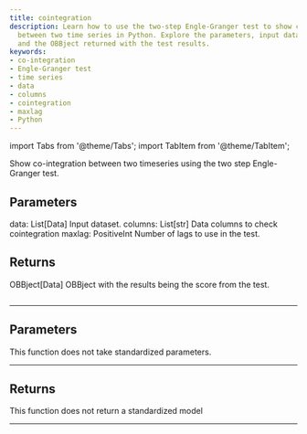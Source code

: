 ```yaml
---
title: cointegration
description: Learn how to use the two-step Engle-Granger test to show co-integration
  between two time series in Python. Explore the parameters, input dataset, data columns,
  and the OBBject returned with the test results.
keywords:
- co-integration
- Engle-Granger test
- time series
- data
- columns
- cointegration
- maxlag
- Python
---
```




<!-- markdownlint-disable MD012 MD031 MD033 -->

import Tabs from '@theme/Tabs';
import TabItem from '@theme/TabItem';

Show co-integration between two timeseries using the two step Engle-Granger test.

Parameters
----------
data: List[Data]
Input dataset.
columns: List[str]
Data columns to check cointegration
maxlag: PositiveInt
Number of lags to use in the test.

Returns
-------
OBBject[Data]
OBBject with the results being the score from the test.

```python wordwrap

```

---

## Parameters

This function does not take standardized parameters.

---

## Returns

This function does not return a standardized model

---

